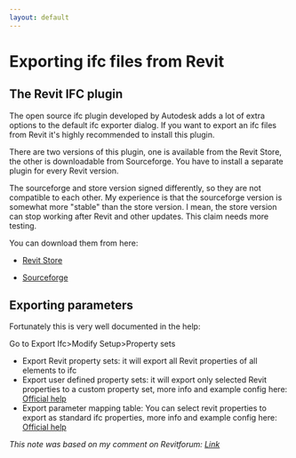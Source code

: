 ```yaml
---
layout: default
---
```


# Exporting ifc files from Revit

## The Revit IFC plugin

The open source ifc plugin developed by Autodesk adds a lot of extra options to the default ifc exporter dialog. If you want to export an ifc files from Revit it's highly recommended to install this plugin.

There are two versions of this plugin, one is available from the Revit Store, the other is downloadable from Sourceforge. You have to install a separate plugin for every Revit version.

The sourceforge and store version signed differently, so they are not compatible to each other. My experience is that the sourceforge version is somewhat more "stable" than the store version. I mean, the store version can stop working after Revit and other updates. This claim needs more testing.

You can download them from here:

- [Revit Store](https://apps.autodesk.com/All/en/List/Search?isAppSearch=True&searchboxstore=All&facet=&collection=&sort=&query=ifc)

- [Sourceforge](https://sourceforge.net/projects/ifcexporter/files/)

## Exporting parameters

Fortunately this is very well documented in the help:

Go to Export Ifc>Modify Setup>Property sets  

- Export Revit property sets: it will export all Revit properties of all elements to ifc  
- Export user defined property sets: it will export only selected Revit 
  properties to a custom property set, more info and example config here: [Official help](https://knowledge.autodesk.com/support/revit-products/learn-explore/caas/simplecontent/content/export-custom-bim-standards-and-property-sets-to-ifc.html)  
- Export parameter mapping table: You can select revit properties to 
  export as standard ifc properties, more info and example config here: [Official help](https://knowledge.autodesk.com/support/revit-products/learn-explore/caas/simplecontent/content/using-parameter-mapping-tables-for-ifc.html)

*This note was based on my comment on Revitforum: [Link](https://revitforum.org/showthread.php/42521-Revit-project-parameters-in-IFC-export-possible?p=227095&viewfull=1#post227095)*
